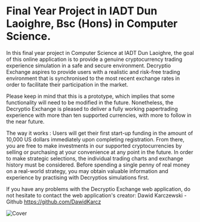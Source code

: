 # Final Year Project in IADT Dun Laoighre, Bsc (Hons) in Computer Science.

In this final year project in Computer Science at IADT Dun Laoighre, the goal of this online application is to provide a genuine cryptocurrency trading experience simulation in a safe and secure environment. Decryptio Exchange aspires to provide users with a realistic and risk-free trading environment that is synchronised to the most recent exchange rates in order to facilitate their participation in the market.

Please keep in mind that this is a prototype, which implies that some functionality will need to be modified in the future. Nonetheless, the Decryptio Exchange is pleased to deliver a fully working papertrading experience with more than ten supported currencies, with more to follow in the near future.

The way it works : Users will get their first start-up funding in the amount of 10,000 US dollars immediately upon completing registration. From there, you are free to make investments in our supported cryptocurrencies by selling or purchasing at your convenience at any point in the future. In order to make strategic selections, the individual trading charts and exchange history must be considered. Before spending a single penny of real money on a real-world strategy, you may obtain valuable information and experience by practising with Decryptios simulations first.

If you have any problems with the Decryptio Exchange web application, do not hesitate to contact the web application's creator:
Dawid Karczewski - Github
https://github.com/DawidKarcz

![Cover](https://user-images.githubusercontent.com/48013370/168906883-12ee0f05-d800-46c6-a7fe-d01512f6b982.png)
